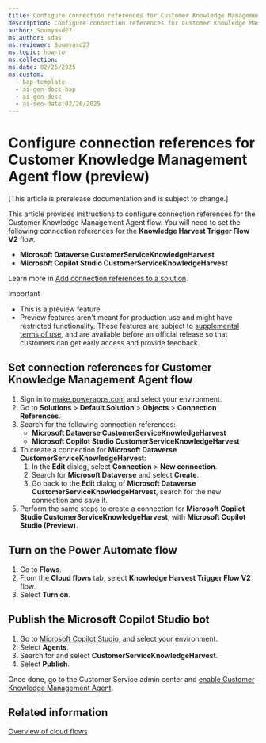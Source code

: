```yaml
---
title: Configure connection references for Customer Knowledge Management Agent flow (preview)
description: Configure connection references for Customer Knowledge Management Agent flow with Microsoft Dataverse and Copilot Studio in preview mode.
author: Soumyasd27
ms.author: sdas
ms.reviewer: Soumyasd27
ms.topic: how-to
ms.collection:
ms.date: 02/26/2025
ms.custom:
  - bap-template
  - ai-gen-docs-bap
  - ai-gen-desc
  - ai-seo-date:02/26/2025
---
```


# Configure connection references for Customer Knowledge Management Agent flow (preview)

[This article is prerelease documentation and is subject to change.]

This article provides instructions to configure connection references for the Customer Knowledge Management Agent flow. You will need to set the following connection references for the **Knowledge Harvest Trigger Flow V2** flow.

- **Microsoft Dataverse CustomerServiceKnowledgeHarvest**
- **Microsoft Copilot Studio CustomerServiceKnowledgeHarvest**

Learn more in [Add connection references to a solution](/power-apps/maker/data-platform/create-connection-reference#add-connection-references-to-a-solution).

> [!IMPORTANT]
>
> - This is a preview feature.
> - Preview features aren't meant for production use and might have restricted functionality. These features are subject to [supplemental terms of use](https://go.microsoft.com/fwlink/?linkid=2189520), and are available before an official release so that customers can get early access and provide feedback.

## Set connection references for Customer Knowledge Management Agent flow

1. Sign in to [make.powerapps.com](https://make.powerapps.com) and select your environment.
1. Go to **Solutions** > **Default Solution** > **Objects** > **Connection References**.
1. Search for the following connection references:
    - **Microsoft Dataverse CustomerServiceKnowledgeHarvest**
    - **Microsoft Copilot Studio CustomerServiceKnowledgeHarvest**
1. To create a connection for **Microsoft Dataverse CustomerServiceKnowledgeHarvest**:
    1. In the **Edit** dialog, select **Connection** > **New connection**. 
    1. Search for **Microsoft Dataverse** and select **Create**.
    1. Go back to the **Edit** dialog of **Microsoft Dataverse CustomerServiceKnowledgeHarvest**, search for the new connection and save it.
1. Perform the same steps to create a connection for **Microsoft Copilot Studio CustomerServiceKnowledgeHarvest**, with **Microsoft Copilot Studio (Preview)**.
 
## Turn on the Power Automate flow

1. Go to **Flows**.
1. From the **Cloud flows** tab, select **Knowledge Harvest Trigger Flow V2** flow.
1. Select **Turn on**.
 
## Publish the Microsoft Copilot Studio bot

1. Go to [Microsoft Copilot Studio](https://copilotstudio.microsoft.com), and select your environment.
1. Select **Agents**.
1. Search for and select **CustomerServiceKnowledgeHarvest**.
1. Select **Publish**.

Once done, go to the Customer Service admin center and [enable Customer Knowledge Management Agent](admin-km-agent.md#enable-customer-knowledge-management-agent).
 
## Related information

[Overview of cloud flows](/power-automate/overview-cloud)

